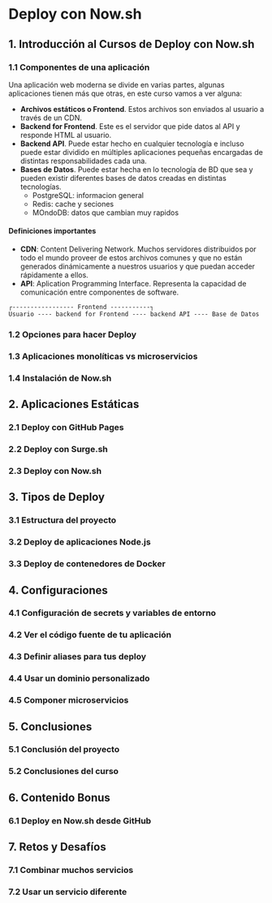 # Deploy con Now.sh #

## 1. Introducción al Cursos de Deploy con Now.sh ##
### 1.1 Componentes de una aplicación  ###

Una aplicación web moderna se divide en varias partes, algunas aplicaciones tienen más que otras, en este curso vamos a ver alguna:

* **Archivos estáticos o Frontend**. Estos archivos son enviados al usuario a través de un CDN.
* **Backend for Frontend**. Este es el servidor que pide datos al API y responde HTML al usuario.
* **Backend API**. Puede estar hecho en cualquier tecnología e incluso puede estar dividido en múltiples aplicaciones pequeñas encargadas de distintas responsabilidades cada una.
* **Bases de Datos**. Puede estar hecha en lo tecnología de BD que sea y pueden existir diferentes bases de datos creadas en distintas tecnologías.
	* PostgreSQL: informacion general
	* Redis: cache y seciones
	* MOndoDB: datos que cambian muy rapidos

#### Definiciones importantes ####

* **CDN**: Content Delivering Network. Muchos servidores distribuidos por todo el mundo proveer de estos archivos comunes y que no están generados dinámicamente a nuestros usuarios y que puedan acceder rápidamente a ellos.
* **API**: Aplication Programming Interface. Representa la capacidad de comunicación entre componentes de software.

```
┌----------------- Frontend -----------┐
Usuario ---- backend for Frontend ---- backend API ---- Base de Datos
```

### 1.2 Opciones para hacer Deploy ###
### 1.3 Aplicaciones monolíticas vs microservicios ###
### 1.4 Instalación de Now.sh ###

## 2. Aplicaciones Estáticas ##
### 2.1 Deploy con GitHub Pages ###
### 2.2 Deploy con Surge.sh ###
### 2.3 Deploy con Now.sh ###

## 3. Tipos de Deploy ##
### 3.1 Estructura del proyecto ###
### 3.2 Deploy de aplicaciones Node.js ###
### 3.3 Deploy de contenedores de Docker ###

## 4. Configuraciones ##
### 4.1 Configuración de secrets y variables de entorno ###
### 4.2 Ver el código fuente de tu aplicación ###
### 4.3 Definir aliases para tus deploy ###
### 4.4 Usar un dominio personalizado ###
### 4.5 Componer microservicios ###

## 5. Conclusiones ##
### 5.1 Conclusión del proyecto ###
### 5.2 Conclusiones del curso ###

## 6. Contenido Bonus ##
### 6.1 Deploy en Now.sh desde GitHub ###

## 7. Retos y Desafíos ##
### 7.1 Combinar muchos servicios ###
### 7.2 Usar un servicio diferente ###
